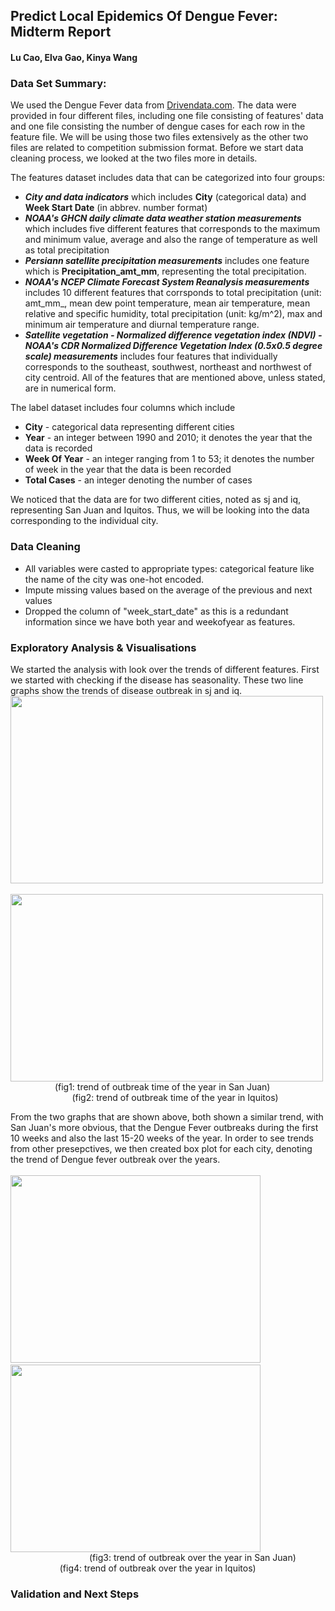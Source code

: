 ## Predict Local Epidemics Of Dengue Fever: Midterm Report
#### Lu Cao, Elva Gao, Kinya Wang

### Data Set Summary: 
We used the Dengue Fever data from [Drivendata.com]( https://www.drivendata.org/competitions/44/dengai-predicting-disease-spread/). The data were provided in four different files, including one file consisting of features' data and one file consisting the number of dengue cases for each row in the feature file. We will be using those two files extensively as the other two files are related to competition submission format. 
Before we start data cleaning process, we looked at the two files more in details. 

The features dataset includes data that can be categorized into four groups: 
* ***City and data indicators*** which includes **City** (categorical data) and **Week Start Date** (in abbrev. number format)
* ***NOAA's GHCN daily climate data weather station measurements*** which includes five different features that corresponds to the maximum and minimum value, average and also the range of temperature as well as total precipitation
* ***Persiann satellite precipitation measurements*** includes one feature which is **Precipitation_amt_mm**, representing the total precipitation. 
* ***NOAA's NCEP Climate Forecast System Reanalysis measurements*** includes 10 different features that corrsponds to total precipitation (unit: amt_mm_, mean dew point temperature, mean air temperature, mean relative and specific humidity, total precipitation (unit: kg/m^2), max and minimum air temperature and diurnal temperature range. 
* ***Satellite vegetation - Normalized difference vegetation index (NDVI) - NOAA's CDR Normalized Difference Vegetation Index (0.5x0.5 degree scale) measurements*** includes four features that individually corresponds to the southeast, southwest, northeast and northwest of city centroid. 
All of the features that are mentioned above, unless stated, are in numerical form.

The label dataset includes four columns which include 
* **City** - categorical data representing different cities
* **Year** - an integer between 1990 and 2010; it denotes the year that the data is recorded
* **Week Of Year** - an integer ranging from 1 to 53; it denotes the number of week in the year that the data is been recorded
* **Total Cases** - an integer denoting the number of cases 

We noticed that the data are for two different cities, noted as sj and iq, representing San Juan and Iquitos. Thus, we will be looking into the data corresponding to the individual city. 

### Data Cleaning
* All variables were casted to appropriate types: categorical feature like the name of the city was one-hot encoded.
* Impute missing values based on the average of the previous and next values
* Dropped the column of "week_start_date" as this is a redundant information since we have both year and weekofyear as features.

### Exploratory Analysis & Visualisations
We started the analysis with look over the trends of different features. First we started with checking if the disease has seasonality. 
These two line graphs show the trends of disease outbreak in sj and iq.    
<img src="https://user-images.githubusercontent.com/57336981/139634017-eb44bc07-2604-4233-8780-f13869136219.png" width="500" height="300" /> &nbsp; 
<img src="https://user-images.githubusercontent.com/57336981/139634081-f416d5b7-7228-4b5d-856a-fd764d3f7231.png" width="500" height="300" />  
 &nbsp; &nbsp;&nbsp; &nbsp; &nbsp;&nbsp; &nbsp; &nbsp;&nbsp; &nbsp; &nbsp;(fig1: trend of outbreak time of the year in San Juan) &nbsp; &nbsp; &nbsp;&nbsp; &nbsp; &nbsp;&nbsp; &nbsp; &nbsp;&nbsp; &nbsp; &nbsp;&nbsp; &nbsp; &nbsp;&nbsp;  &nbsp; &nbsp; &nbsp; &nbsp;&nbsp; &nbsp;&nbsp; &nbsp; &nbsp;&nbsp; &nbsp; &nbsp;(fig2: trend of outbreak time of the year in Iquitos)

From the two graphs that are shown above, both shown a similar trend, with San Juan's more obvious, that the Dengue Fever outbreaks during the first 10 weeks and also the last 15-20 weeks of the year. 
In order to see trends from other presepctives, we then created box plot for each city, denoting the trend of Dengue fever outbreak over the years.   
 &nbsp; &nbsp; &nbsp; &nbsp; &nbsp; &nbsp; &nbsp; &nbsp; &nbsp; &nbsp; &nbsp; &nbsp; &nbsp; &nbsp;<img src="https://user-images.githubusercontent.com/57336981/139634713-fdb708f5-042a-4fb3-b9f3-73a75f696957.png" width="400" height="300" />  &nbsp; &nbsp; &nbsp; &nbsp; &nbsp; &nbsp; &nbsp; &nbsp;
<img src="https://user-images.githubusercontent.com/57336981/139634759-e737db0f-c343-4a22-876b-578abf1d77eb.png" width="400" height="300" />   
&nbsp; &nbsp; &nbsp;&nbsp; &nbsp; &nbsp; &nbsp; &nbsp; &nbsp; &nbsp; &nbsp; &nbsp; &nbsp; &nbsp; &nbsp; &nbsp; &nbsp;(fig3: trend of outbreak over the year in San Juan)  &nbsp; &nbsp;&nbsp; &nbsp; &nbsp;&nbsp;&nbsp; &nbsp; &nbsp; &nbsp; &nbsp;&nbsp;&nbsp; &nbsp; &nbsp; &nbsp; &nbsp; &nbsp; (fig4: trend of outbreak over the year in Iquitos)


### Validation and Next Steps
